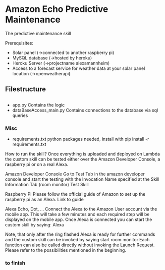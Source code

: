Amazon Echo Predictive Maintenance
=======================

The predictive maintenance skill


Prerequisites:
* Solar panel (->connected to another raspberry pi)
* MySQL database (->hosted by heroku)
* Heroku Server (->projectname alexamannheim)
* Access to a forecast service for weather data at your solar panel location (->openweatherapi)


## Filestructure
##
* app.py  Contains the logic
* dataBaseAccess_main.py Contains connections to the database via sql queries

### Misc
* requirements.txt python packages needed, install with pip install -r requirements.txt





How to run the skill?
Once everything is uploaded and deployed on Lambda the custom skill can be tested either over the Amazon Developer Console, a raspberry pi or on a real Alexa.

Amazon Developer Console
Go to Test Tab in the amazon developer console and start the testing with the Invocation Name specified at the Skill Information Tab (room monitor) Test Skill

Raspberry PI
Please follow the official guide of Amazon to set up the raspberry pi as an Alexa. Link to guide

Alexa Echo, Dot, ...
Connect the Alexa to the Amazon User account via the mobile app. This will take a few minutes and each required step will be displayed on the mobile app. Once Alexa is connected you can start the custom skill by saying: Alexa

Note, that only after the ring flashed Alexa is ready for further commands and the custom skill can be invoked by saying start room monitor Each function can also be called directly without invoking the Launch Request. Please refer to the possibilities mentioned in the beginning.

### to finish



